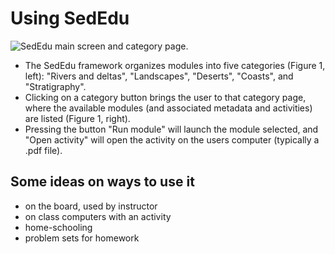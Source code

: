 # Using SedEdu

![SedEdu main screen and category page.](https://github.com/sededu/sededu/raw/develop/.jose/figures/sededu_main_and_category.png)

* The SedEdu framework organizes modules into five categories (Figure 1, left): "Rivers and deltas", "Landscapes", "Deserts", "Coasts", and "Stratigraphy". 
* Clicking on a category button brings the user to that category page, where the available modules (and associated metadata and activities) are listed (Figure 1, right).
* Pressing the button "Run module" will launch the module selected, and "Open activity" will open the activity on the users computer (typically a .pdf file).


## Some ideas on ways to use it

* on the board, used by instructor
* on class computers with an activity
* home-schooling
* problem sets for homework
